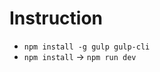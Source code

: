 # Instruction

- `npm install -g gulp gulp-cli`
- `npm install` -> `npm run dev`

<!-- @media screen and (min-width: 768px) and (max-width: 990.78px) -->
<!-- @media screen and (max-width: 991px) -->